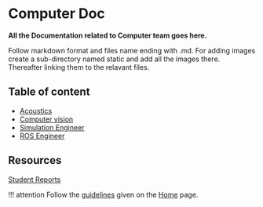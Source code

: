 # Computer Doc

**All the Documentation related to Computer team goes here.**

Follow markdown format and files name ending with .md. For adding images create a sub-directory named static and add all the images there. Thereafter linking them to the relavant files.

## Table of content

- [Acoustics](Acoustics.md)
- [Computer vision](computer_vision.md)
- [Simulation Engineer](simulation_Engineer.md)
- [ROS Engineer](ROS_Engineer.md)

## Resources

[Student Reports](student_Reports/students.md)

!!! attention
    Follow the [guidelines](../index.md#format-of-docs) given on the [Home](../index.md) page.
